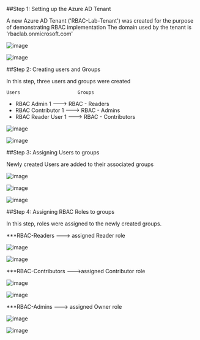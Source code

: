 ##Step 1: Setting up the Azure AD Tenant

A new Azure AD Tenant ('RBAC-Lab-Tenant') was created for the purpose of demonstrating RBAC implementation
The domain used by the tenant is 'rbaclab.onmicrosoft.com'


![image](https://github.com/user-attachments/assets/c36ebf44-6f89-4d64-8653-540e2ab5ccf1)

![image](https://github.com/user-attachments/assets/738bada9-0fcb-43fc-b22e-773f31f6bd3b)



##Step 2: Creating users and Groups

In this step, three users and groups were created

    Users                     Groups 

- RBAC Admin 1     --->  RBAC - Readers
- RBAC Contributor 1 --->  RBAC - Admins 
- RBAC Reader User 1 ---> RBAC - Contributors 

![image](https://github.com/user-attachments/assets/8716ad75-d6dd-415b-8791-78595d8d0494)

![image](https://github.com/user-attachments/assets/2455a61e-f2d8-4bbc-8ab7-cc3d88a0878b)


##Step 3: Assigning Users to groups

Newly created Users are added to their associated groups

![image](https://github.com/user-attachments/assets/b5bf8ef8-d562-437e-833e-4fdf0b77b03c)

![image](https://github.com/user-attachments/assets/d247d83d-ee3e-44d6-b1b2-c50a8289d616)

![image](https://github.com/user-attachments/assets/ee30ff46-0f3d-4fbe-8724-547b1d3245a0)


##Step 4: Assigning RBAC Roles to groups

In this step, roles were assigned to the newly created groups. 

***RBAC-Readers ---> assigned Reader role 

![image](https://github.com/user-attachments/assets/d6433c0e-3e82-4d13-9a18-7b7c14ad2142)

![image](https://github.com/user-attachments/assets/a946e682-241c-4cf4-a445-8226db6fc06c)


***RBAC-Contributors --->assigned Contributor role 

![image](https://github.com/user-attachments/assets/f5192cf5-7386-4123-882c-b9ed94a950e0)

![image](https://github.com/user-attachments/assets/a18bec58-a9e0-43ba-acbd-584cd68e870e)

***RBAC-Admins ---> assigned Owner role

![image](https://github.com/user-attachments/assets/37b74553-bdde-4b38-b987-97c75c0de20f)

![image](https://github.com/user-attachments/assets/c9b5ccf6-8894-4d43-8258-a663d869a3f2)
